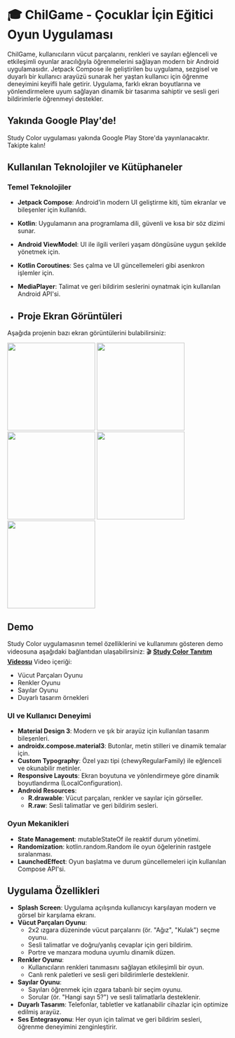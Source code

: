 # 🎓 ChilGame  - Çocuklar İçin Eğitici Oyun Uygulaması 

ChilGame, kullanıcıların vücut parçalarını, renkleri ve sayıları eğlenceli ve etkileşimli oyunlar aracılığıyla öğrenmelerini sağlayan modern bir Android uygulamasıdır. Jetpack Compose ile geliştirilen bu uygulama, sezgisel ve duyarlı bir kullanıcı arayüzü sunarak her yaştan kullanıcı için öğrenme deneyimini keyifli hale getirir. Uygulama, farklı ekran boyutlarına ve yönlendirmelere uyum sağlayan dinamik bir tasarıma sahiptir ve sesli geri bildirimlerle öğrenmeyi destekler.

## Yakında Google Play'de!
Study Color uygulaması yakında Google Play Store'da yayınlanacaktır. Takipte kalın!

## Kullanılan Teknolojiler ve Kütüphaneler

### Temel Teknolojiler

- **Jetpack Compose**: Android'in modern UI geliştirme kiti, tüm ekranlar ve bileşenler için kullanıldı.
- **Kotlin**: Uygulamanın ana programlama dili, güvenli ve kısa bir söz dizimi sunar.
- **Android ViewModel**: UI ile ilgili verileri yaşam döngüsüne uygun şekilde yönetmek için.
- **Kotlin Coroutines**: Ses çalma ve UI güncellemeleri gibi asenkron işlemler için.
- **MediaPlayer**: Talimat ve geri bildirim seslerini oynatmak için kullanılan Android API'si.

- ## Proje Ekran Görüntüleri

Aşağıda projenin bazı ekran görüntülerini bulabilirsiniz:

<img src="https://github.com/user-attachments/assets/57713eb8-66d8-4e11-a098-280f47b92efb" width="200">
<img src="https://github.com/user-attachments/assets/510d76d4-1961-420f-9bf6-547a36fa2052" width="200">
<img src="https://github.com/user-attachments/assets/8222343e-ecad-4798-b755-02aaea474fc4" width="200">
<img src="https://github.com/user-attachments/assets/47a13119-6428-49ea-a14a-ef0908622fc7" width="200">
<img src="https://github.com/user-attachments/assets/70fcbc40-38bf-4239-8cc8-cb5fb20484a0" width="200">

## Demo
Study Color uygulamasının temel özelliklerini ve kullanımını gösteren demo videosuna aşağıdaki bağlantıdan ulaşabilirsiniz:
🎬 [**Study Color Tanıtım Videosu**](https://drive.google.com/file/d/19m6Uo1T2U3Olh3LktHleD36JMGLqbvSs/view?usp=sharing)
Video içeriği:
- Vücut Parçaları Oyunu
- Renkler Oyunu
- Sayılar Oyunu
- Duyarlı tasarım örnekleri
  

### UI ve Kullanıcı Deneyimi

- **Material Design 3**: Modern ve şık bir arayüz için kullanılan tasarım bileşenleri.
- **androidx.compose.material3**: Butonlar, metin stilleri ve dinamik temalar için.
- **Custom Typography**: Özel yazı tipi (chewyRegularFamily) ile eğlenceli ve okunabilir metinler.
- **Responsive Layouts**: Ekran boyutuna ve yönlendirmeye göre dinamik boyutlandırma (LocalConfiguration).
- **Android Resources**:
  - **R.drawable**: Vücut parçaları, renkler ve sayılar için görseller.
  - **R.raw**: Sesli talimatlar ve geri bildirim sesleri.

### Oyun Mekanikleri

- **State Management**: mutableStateOf ile reaktif durum yönetimi.
- **Randomization**: kotlin.random.Random ile oyun öğelerinin rastgele sıralanması.
- **LaunchedEffect**: Oyun başlatma ve durum güncellemeleri için kullanılan Compose API'si.

## Uygulama Özellikleri

- **Splash Screen**: Uygulama açılışında kullanıcıyı karşılayan modern ve görsel bir karşılama ekranı.
- **Vücut Parçaları Oyunu**:
  - 2x2 ızgara düzeninde vücut parçalarını (ör. "Ağız", "Kulak") seçme oyunu.
  - Sesli talimatlar ve doğru/yanlış cevaplar için geri bildirim.
  - Portre ve manzara moduna uyumlu dinamik düzen.
- **Renkler Oyunu**:
  - Kullanıcıların renkleri tanımasını sağlayan etkileşimli bir oyun.
  - Canlı renk paletleri ve sesli geri bildirimlerle desteklenir.
- **Sayılar Oyunu**:
  - Sayıları öğrenmek için ızgara tabanlı bir seçim oyunu.
  - Sorular (ör. "Hangi sayı 5?") ve sesli talimatlarla desteklenir.
- **Duyarlı Tasarım**: Telefonlar, tabletler ve katlanabilir cihazlar için optimize edilmiş arayüz.
- **Ses Entegrasyonu**: Her oyun için talimat ve geri bildirim sesleri, öğrenme deneyimini zenginleştirir.




